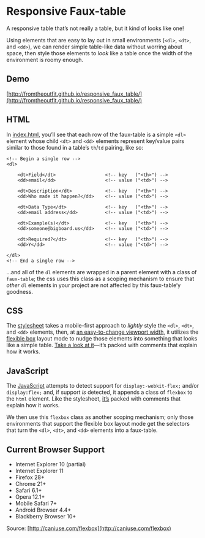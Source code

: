 # Responsive Faux-table

A responsive table that’s not really a table, but it kind of looks like one!

Using elements that are easy to lay out in small environments (`<dl>`, `<dt>`, and `<dd>`), we can render simple table-like data without worring about space, then style those elements to *look* like a table once the width of the environment is roomy enough.

## Demo

[http://fromtheoutfit.github.io/responsive_faux_table/](http://fromtheoutfit.github.io/responsive_faux_table/)

## HTML

In [index.html](https://github.com/fromtheoutfit/responsive_faux_table/blob/master/index.html), you’ll see that each row of the faux-table is a simple `<dl>` element whose child `<dt>` and `<dd>` elements represent key/value pairs similar to those found in a table’s `th`/`td` pairing, like so:

```
<!-- Begin a single row -->
<dl>

    <dt>Field</dt>                  <!-- key   ("<th>") -->
    <dd>email</dd>                  <!-- value ("<td>") -->

    <dt>Description</dt>            <!-- key   ("<th>") -->
    <dd>Who made it happen?</dd>    <!-- value ("<td>") -->

    <dt>Data Type</dt>              <!-- key   ("<th>") -->
    <dd>email address</dd>          <!-- value ("<td>") -->

    <dt>Example(s)</dt>             <!-- key   ("<th>") -->
    <dd>someone@bigboard.us</dd>    <!-- value ("<td>") -->

    <dt>Required?</dt>              <!-- key   ("<th>") -->
    <dd>Y</dd>                      <!-- value ("<td>") -->

</dl>
<!-- End a single row -->
```

…and all of the `dl` elements are wrapped in a parent element with a class of `faux-table`; the css uses this class as a scoping mechanism to ensure that *other* `dl` elements in your project are not affected by this faux-table’y goodness.

## CSS

The [stylesheet](https://github.com/fromtheoutfit/responsive_faux_table/blob/master/styles.css) takes a mobile-first approach to *lightly* style the `<dl>`, `<dt>`, and `<dd>` elements, then, at [an easy-to-change viewport width](https://github.com/fromtheoutfit/responsive_faux_table/blob/master/styles.css#L35), it utilizes the [flexible box](https://developer.mozilla.org/en-US/docs/Web/Guide/CSS/Flexible_boxes) layout mode to nudge those elements into something that looks like a simple table. [Take a look at it](https://github.com/fromtheoutfit/responsive_faux_table/blob/master/styles.css)—it’s packed with comments that explain how it works.

## JavaScript

The [JavaScript](https://github.com/fromtheoutfit/responsive_faux_table/blob/master/detect-flex.js) attempts to detect support for `display:-webkit-flex;` and/or `display:flex;` and, if support *is* detected, it appends a class of `flexbox` to the `html` element. Like the stylesheet, [it’s](https://github.com/fromtheoutfit/responsive_faux_table/blob/master/detect-flex.js) packed with comments that explain how it works.

We then use this `flexbox` class as another scoping mechanism; only those environments that support the flexible box layout mode get the selectors that turn the `<dl>`, `<dt>`, and `<dd>` elements into a faux-table.

## Current Browser Support

* Internet Explorer 10 (partial)
* Internet Explorer 11
* Firefox 28+
* Chrome 21+
* Safari 6.1+
* Opera 12.1+
* Mobile Safari 7+
* Android Browser 4.4+
* Blackberry Browser 10+

Source: [http://caniuse.com/flexbox](http://caniuse.com/flexbox)